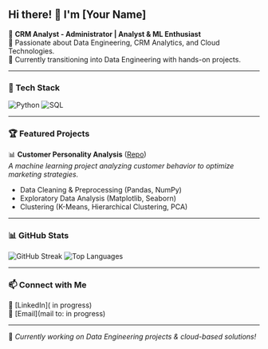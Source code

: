 ## Hi there! 👋 I'm [Your Name]

🚀 **CRM Analyst - Administrator |  Analyst & ML Enthusiast**  
📍 Passionate about Data Engineering, CRM Analytics, and Cloud Technologies.  
🎯 Currently transitioning into Data Engineering with hands-on projects.

---

### 🔧 Tech Stack

![Python](https://img.shields.io/badge/Python-3776AB?style=for-the-badge&logo=python&logoColor=white)
![SQL](https://img.shields.io/badge/SQL-4479A1?style=for-the-badge&logo=postgresql&logoColor=white)


---

### 🏆 Featured Projects

📊 **Customer Personality Analysis** ([Repo](https://github.com/AurelienGgt/Customer-Personality-Analysis))  
   *A machine learning project analyzing customer behavior to optimize marketing strategies.*
   - Data Cleaning & Preprocessing (Pandas, NumPy)
   - Exploratory Data Analysis (Matplotlib, Seaborn)
   - Clustering (K-Means, Hierarchical Clustering, PCA)


---

### 📊 GitHub Stats

![GitHub Streak](https://streak-stats.demolab.com?user=yourusername&theme=dark&hide_border=true)
![Top Languages](https://github-readme-stats.vercel.app/api/top-langs/?username=yourusername&layout=compact&theme=dark)

---

### 📫 Connect with Me

💼 [LinkedIn]( in progress)  
📧 [Email](mail to: in progress)

---

🚀 *Currently working on Data Engineering projects & cloud-based solutions!*
